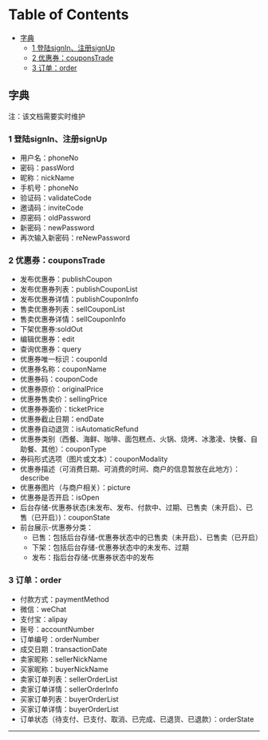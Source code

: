 [TOC]:#
# Table of Contents
- [字典](#字典)
    - [1 登陆signIn、注册signUp](#1-登陆signin注册signup)
    - [2 优惠券：couponsTrade](#2-优惠券couponstrade)
    - [3 订单：order](#3-订单order)

## 字典

注：该文档需要实时维护

### 1 登陆signIn、注册signUp
- 用户名：phoneNo
- 密码：passWord
- 昵称：nickName
- 手机号：phoneNo
- 验证码：validateCode
- 邀请码：inviteCode
- 原密码：oldPassword
- 新密码：newPassword
- 再次输入新密码：reNewPassword

### 2 优惠券：couponsTrade
- 发布优惠券：publishCoupon
- 发布优惠券列表：publishCouponList
- 发布优惠券详情：publishCouponInfo
- 售卖优惠券列表：sellCouponList
- 售卖优惠券详情：sellCouponInfo
- 下架优惠券:soldOut
- 编辑优惠券：edit
- 查询优惠券：query
- 优惠券唯一标识：couponId
- 优惠券名称：couponName
- 优惠券码：couponCode
- 优惠券原价：originalPrice
- 优惠券售卖价：sellingPrice
- 优惠券券面价：ticketPrice
- 优惠券截止日期：endDate
- 优惠券自动退货：isAutomaticRefund
- 优惠券类别（西餐、海鲜、咖啡、面包糕点、火锅、烧烤、冰激凌、快餐、自助餐、其他）：couponType
- 券码形式选项（图片或文本）：couponModality
- 优惠券描述（可消费日期、可消费的时间、商户的信息暂放在此地方）：describe
- 优惠券图片（与商户相关）：picture
- 优惠券是否开启：isOpen
- 后台存储-优惠券状态(未发布、发布、付款中、过期、已售卖（未开启）、已售（已开启）)：couponState
- 前台展示-优惠券分类：
  - 已售：包括后台存储-优惠券状态中的已售卖（未开启）、已售卖（已开启）
  - 下架：包括后台存储-优惠券状态中的未发布、过期
  - 发布：指后台存储-优惠券状态中的发布


### 3 订单：order
- 付款方式：paymentMethod
- 微信：weChat
- 支付宝：alipay
- 账号：accountNumber
- 订单编号：orderNumber
- 成交日期：transactionDate
- 卖家昵称：sellerNickName
- 买家昵称：buyerNickName
- 卖家订单列表：sellerOrderList
- 卖家订单详情：sellerOrderInfo
- 买家订单列表：buyerOrderList
- 买家订单详情：buyerOrderList
- 订单状态（待支付、已支付、取消、已完成、已退货、已退款）：orderState

***